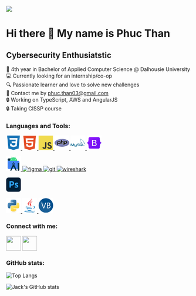 ![](https://komarev.com/ghpvc/?username=quangphucthan&color=ff69b4)

<h1 align="left">Hi there 👋 My name is Phuc Than</h1>

<h2 align="left">Cybersecurity Enthusiatstic</h2>

:school: 4th year in Bachelor of Applied Computer Science @ Dalhousie University <br>
:computer: Currently looking for an internship/co-op <br>
:mag: Passionate learner and love to solve new challenges <br>
:email: Contact me by phuc.than03@gmail.com <br>
:lock: Working on TypeScript, AWS and AngularJS <br>
:lock: Taking CISSP course

<h3 align="left">Languages and Tools: </h3>
<p align="left">  
  <a href="https://www.w3schools.com/css/" target="_blank"> <img src="https://github.com/devicons/devicon/blob/master/icons/css3/css3-plain.svg" alt="css3" width="40" height="40"/> </a>
  <a href="https://www.w3.org/html/" target="_blank"> <img src="https://github.com/devicons/devicon/blob/master/icons/html5/html5-plain.svg" alt="html5" width="40" height="40"/> </a> 
  <a href="https://www.w3schools.com/js/" target="_blank"> <img src="https://github.com/devicons/devicon/blob/master/icons/javascript/javascript-original.svg" alt="js" width="40" height="40"/> </a>
  <a href="https://www.w3schools.com/php/" target="_blank"> <img src="https://github.com/devicons/devicon/blob/master/icons/php/php-original.svg" alt="php" width="40" height="40"/> </a>
  <a href="https://www.w3schools.com/mysql/" target="_blank"> <img src="https://github.com/devicons/devicon/blob/master/icons/mysql/mysql-plain-wordmark.svg" alt="mysql" width="40" height="40"/> </a>
  <a href="https://getbootstrap.com/" target="_blank"> <img src="https://github.com/devicons/devicon/blob/master/icons/bootstrap/bootstrap-original.svg" alt="bs" width="40" height="40"/> </a>

  <a href="developer.android.com/studio/intro/" target="_blank"> <img src="https://github.com/devicons/devicon/blob/master/icons/androidstudio/androidstudio-original.svg" alt="androidstu" width="40" height="40"/> </a>
  <a href="https://www.figma.com/" target="_blank"> <img src="https://www.vectorlogo.zone/logos/figma/figma-icon.svg" alt="figma" width="40" height="40"/> </a> 
  <a href="https://git-scm.com/" target="_blank"> <img src="https://www.vectorlogo.zone/logos/git-scm/git-scm-icon.svg" alt="git" width="40" height="40"/> </a>
  <a href="https://www.wireshark.org" target="_blank"> <img src="https://upload.wikimedia.org/wikipedia/commons/d/df/Wireshark_icon.svg" alt="wireshark" width="40" height="40"/> </a>
  
  <a href="https://www.photoshop.com/en/" target="_blank"> <img src="https://github.com/devicons/devicon/blob/master/icons/photoshop/photoshop-original.svg" alt="photoshop" width="40" height="40"/> </a>
  
  <a href="https://www.python.org/" target="_blank"> <img src="https://github.com/devicons/devicon/blob/master/icons/python/python-original.svg" alt="python" width="40" height="40"/> </a>
  <a href="https://www.java.com/en/" target ="_blank"> <img src="https://github.com/devicons/devicon/blob/master/icons/java/java-original.svg" alt="java" width="40" height="40"/> </a>
  <a href="https://learn.microsoft.com/en-us/dotnet/visual-basic/" target="_blank"> <img src="https://github.com/devicons/devicon/blob/master/icons/visualbasic/visualbasic-original.svg" alt="visualbasic" width="40" height="40"/> </a>
</p>
  

<h3 align="left">Connect with me:</h3>
<p align="left">
  <a href="https://www.linkedin.com/in/phuc-than/" target="blank"><img align="center" src="https://upload.wikimedia.org/wikipedia/commons/8/81/LinkedIn_icon.svg" alt="" height="40" width="40" /></a>
  <a href="https://github.com/quangphucthan/" target="blank"><img align="center" src="https://github.githubassets.com/assets/GitHub-Mark-ea2971cee799.png" alt="" height="40" width="40" /></a>
</p>

<h3 align="left">GitHub stats:</h3>

![Top Langs](https://github-readme-stats.vercel.app/api/top-langs/?username=quangphucthan&theme=transparent&layout=compact)

![Jack's GitHub stats](https://github-readme-stats.vercel.app/api?username=quangphucthan&theme=transparent&show_icons=true)
